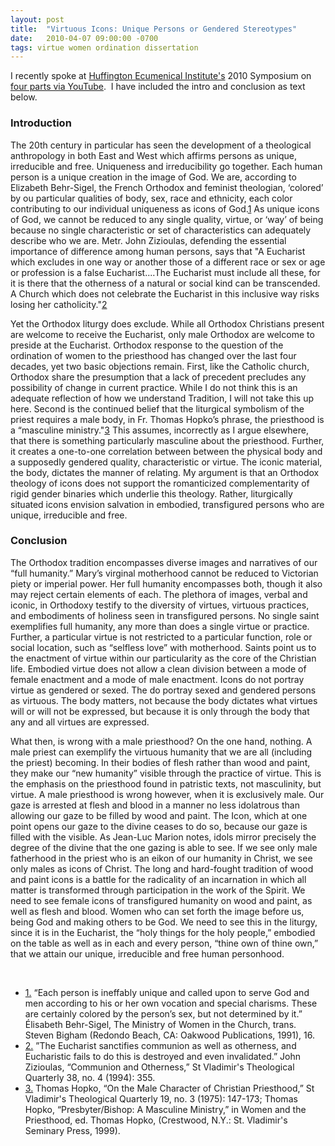 ```yaml
---
layout: post
title:  "Virtuous Icons: Unique Persons or Gendered Stereotypes"
date:   2010-04-07 09:00:00 -0700
tags: virtue women ordination dissertation
---
```

<p>I recently spoke at <a href="http://bellarmine.lmu.edu/ecumenical/" target="_blank">Huffington Ecumenical Institute's</a> 2010 Symposium on <a href="https://bellarmine.lmu.edu/ecumenical/events/pastupcomingsymposia/womenandchurcheastandwest/>Women and Church, East and West</a>. My talk, "Virtuous Icons: Unique Persons or Gendered Stereotypes" is available in <a href="https://www.youtube.com/playlist?list=PL53FA3B792C7BC29C">four parts via YouTube</a>.  I have included the intro and conclusion as text below.</p>
<h3>Introduction</h3>
<p>The 20th century in particular has seen the development of a theological anthropology in both East and West which affirms persons as unique, irreducible and free. Uniqueness and irreducibility go together. Each human person is a unique creation in the image of God. We are, according to Elizabeth Behr-Sigel, the French Orthodox and feminist theologian, ‘colored’ by ou particular qualities of body, sex, race and ethnicity, each color contributing to our individual uniqueness as icons of God.<a class="see-footnote" id="footnoteref1_jwm3zgh" title="“Each person is ineffably unique and called upon to serve God and men according to his or her own vocation and special charisms. These are certainly colored by the person’s sex, but not determined by it.” Élisabeth Behr-Sigel, The Ministry of Women in the Church, trans. Steven Bigham (Redondo Beach, CA: Oakwood Publications, 1991), 16." href="#footnote1_jwm3zgh">1</a> As unique icons of God, we cannot be reduced to any single quality, virtue, or ‘way’ of being because no single characteristic or set of characteristics can adequately describe who we are. Metr. John Zizioulas, defending the essential importance of difference among human persons, says that "A Eucharist which excludes in one way or another those of a different race or sex or age or profession is a false Eucharist....The Eucharist must include all these, for it is there that the otherness of a natural or social kind can be transcended. A Church which does not celebrate the Eucharist in this inclusive way risks losing her catholicity."<a class="see-footnote" id="footnoteref2_djxo79p" title="”The Eucharist sanctifies communion as well as otherness, and Eucharistic fails to do this is destroyed and even invalidated.” John Zizioulas, “Communion and Otherness,” St Vladimir's Theological Quarterly 38, no. 4 (1994): 355." href="#footnote2_djxo79p">2</a></p>
<p>Yet the Orthodox liturgy does exclude. While all Orthodox Christians present are welcome to receive the Eucharist, only male Orthodox are welcome to preside at the Eucharist. Orthodox response to the question of the ordination of women to the priesthood has changed over the last four decades, yet two basic objections remain. First, like the Catholic church, Orthodox share the presumption that a lack of precedent precludes any possibility of change in current practice. While I do not think this is an adequate reflection of how we understand Tradition, I will not take this up here. Second is the continued belief that the liturgical symbolism of the priest requires a male body, in Fr. Thomas Hopko’s phrase, the priesthood is a “masculine ministry."<a class="see-footnote" id="footnoteref3_mso3cyt" title="Thomas Hopko, “On the Male Character of Christian Priesthood,” St Vladimir's Theological Quarterly 19, no. 3 (1975): 147-173; Thomas Hopko, “Presbyter/Bishop: A Masculine Ministry,” in Women and the Priesthood, ed. Thomas Hopko, (Crestwood, N.Y.: St. Vladimir's Seminary Press, 1999)." href="#footnote3_mso3cyt">3</a> This assumes, incorrectly as I argue elsewhere, that there is something particularly masculine about the priesthood. Further, it creates a one-to-one correlation between between the physical body and a supposedly gendered quality, characteristic or virtue. The iconic material, the body, dictates the manner of relating. My argument is that an Orthodox theology of icons does not support the romanticized complementarity of rigid gender binaries which underlie this theology. Rather, liturgically situated icons envision salvation in embodied, transfigured persons who are unique, irreducible and free.</p>
<h3>Conclusion</h3>
<p>The Orthodox tradition encompasses diverse images and narratives of our “full humanity.” Mary’s virginal motherhood cannot be reduced to Victorian piety or imperial power. Her full humanity encompasses both, though it also may reject certain elements of each. The plethora of images, verbal and iconic, in Orthodoxy testify to the diversity of virtues, virtuous practices, and embodiments of holiness seen in transfigured persons. No single saint exemplifies full humanity, any more than does a single virtue or practice. Further, a particular virtue is not restricted to a particular function, role or social location, such as “selfless love” with motherhood. Saints point us to the enactment of virtue within our particularity as the core of the Christian life. Embodied virtue does not allow a clean division between a mode of female enactment and a mode of male enactment. Icons do not portray virtue as gendered or sexed. The do portray sexed and gendered persons as virtuous. The body matters, not because the body dictates what virtues will or will not be expressed, but because it is only through the body that any and all virtues are expressed.</p>
<p>What then, is wrong with a male priesthood? On the one hand, nothing. A male priest can exemplify the virtuous humanity that we are all (including the priest) becoming. In their bodies of flesh rather than wood and paint, they make our “new humanity” visible through the practice of virtue. This is the emphasis on the priesthood found in patristic texts, not masculinity, but virtue. A male priesthood is wrong however, when it is exclusively male. Our gaze is arrested at flesh and blood in a manner no less idolatrous than allowing our gaze to be filled by wood and paint. The Icon, which at one point opens our gaze to the divine ceases to do so, because our gaze is filled with the visible. As Jean-Luc Marion notes, idols mirror precisely the degree of the divine that the one gazing is able to see. If we see only male fatherhood in the priest who is an eikon of our humanity in Christ, we see only males as icons of Christ. The long and hard-fought tradition of wood and paint icons is a battle for the radicality of an incarnation in which all matter is transformed through participation in the work of the Spirit. We need to see female icons of transfigured humanity on wood and paint, as well as flesh and blood. Women who can set forth the image before us, being God and making others to be God. We need to see this in the liturgy, since it is in the Eucharist, the “holy things for the holy people,” embodied on the table as well as in each and every person, “thine own of thine own,” that we attain our unique, irreducible and free human personhood.</p>
<p> </p>


<ul class="footnotes"><li class="footnote" id="footnote1_jwm3zgh"><a class="footnote-label" href="#footnoteref1_jwm3zgh">1.</a> “Each person is ineffably unique and called upon to serve God and men according to his or her own vocation and special charisms. These are certainly colored by the person’s sex, but not determined by it.” Élisabeth Behr-Sigel, The Ministry of Women in the Church, trans. Steven Bigham (Redondo Beach, CA: Oakwood Publications, 1991), 16.</li>
<li class="footnote" id="footnote2_djxo79p"><a class="footnote-label" href="#footnoteref2_djxo79p">2.</a> ”The Eucharist sanctifies communion as well as otherness, and Eucharistic fails to do this is destroyed and even invalidated.” John Zizioulas, “Communion and Otherness,” St Vladimir's Theological Quarterly 38, no. 4 (1994): 355.</li>
<li class="footnote" id="footnote3_mso3cyt"><a class="footnote-label" href="#footnoteref3_mso3cyt">3.</a> Thomas Hopko, “On the Male Character of Christian Priesthood,” St Vladimir's Theological Quarterly 19, no. 3 (1975): 147-173; Thomas Hopko, “Presbyter/Bishop: A Masculine Ministry,” in Women and the Priesthood, ed. Thomas Hopko, (Crestwood, N.Y.: St. Vladimir's Seminary Press, 1999).</li>
</ul>
